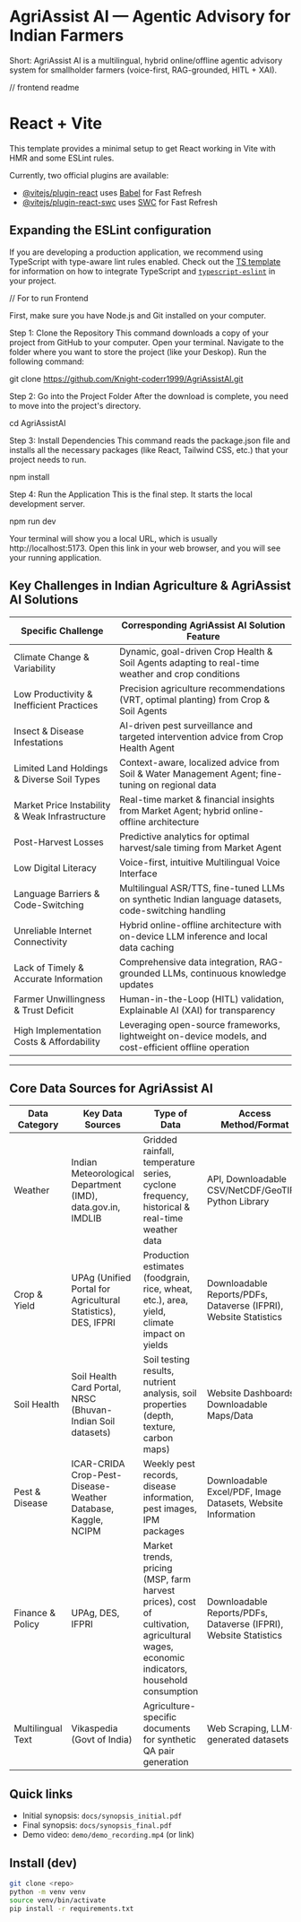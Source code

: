 # AgriAssist AI — Agentic Advisory for Indian Farmers

Short: AgriAssist AI is a multilingual, hybrid online/offline agentic advisory system for smallholder farmers (voice-first, RAG-grounded, HITL + XAI).

// frontend readme

# React + Vite

This template provides a minimal setup to get React working in Vite with HMR and some ESLint rules.

Currently, two official plugins are available:

- [@vitejs/plugin-react](https://github.com/vitejs/vite-plugin-react/blob/main/packages/plugin-react) uses [Babel](https://babeljs.io/) for Fast Refresh
- [@vitejs/plugin-react-swc](https://github.com/vitejs/vite-plugin-react/blob/main/packages/plugin-react-swc) uses [SWC](https://swc.rs/) for Fast Refresh

## Expanding the ESLint configuration

If you are developing a production application, we recommend using TypeScript with type-aware lint rules enabled. Check out the [TS template](https://github.com/vitejs/vite/tree/main/packages/create-vite/template-react-ts) for information on how to integrate TypeScript and [`typescript-eslint`](https://typescript-eslint.io) in your project.


// For to run Frontend

First, make sure you have Node.js and Git installed on your computer.

Step 1: Clone the Repository
This command downloads a copy of your project from GitHub to your computer.
Open your terminal.
Navigate to the folder where you want to store the project (like your Deskop).
Run the following command:

git clone https://github.com/Knight-coderr1999/AgriAssistAI.git

Step 2: Go into the Project Folder
After the download is complete, you need to move into the project's directory.

cd AgriAssistAI

Step 3: Install Dependencies
This command reads the package.json file and installs all the necessary packages (like React, Tailwind CSS, etc.) that your project needs to run.

npm install

Step 4: Run the Application
This is the final step. It starts the local development server.

npm run dev

Your terminal will show you a local URL, which is usually http://localhost:5173. Open this link in your web browser, and you will see your running application.


## Key Challenges in Indian Agriculture & AgriAssist AI Solutions

| Specific Challenge | Corresponding AgriAssist AI Solution Feature |
|--------------------|----------------------------------------------|
| Climate Change & Variability | Dynamic, goal-driven Crop Health & Soil Agents adapting to real-time weather and crop conditions |
| Low Productivity & Inefficient Practices | Precision agriculture recommendations (VRT, optimal planting) from Crop & Soil Agents |
| Insect & Disease Infestations | AI-driven pest surveillance and targeted intervention advice from Crop Health Agent |
| Limited Land Holdings & Diverse Soil Types | Context-aware, localized advice from Soil & Water Management Agent; fine-tuning on regional data |
| Market Price Instability & Weak Infrastructure | Real-time market & financial insights from Market Agent; hybrid online-offline architecture |
| Post-Harvest Losses | Predictive analytics for optimal harvest/sale timing from Market Agent |
| Low Digital Literacy | Voice-first, intuitive Multilingual Voice Interface |
| Language Barriers & Code-Switching | Multilingual ASR/TTS, fine-tuned LLMs on synthetic Indian language datasets, code-switching handling |
| Unreliable Internet Connectivity | Hybrid online-offline architecture with on-device LLM inference and local data caching |
| Lack of Timely & Accurate Information | Comprehensive data integration, RAG-grounded LLMs, continuous knowledge updates |
| Farmer Unwillingness & Trust Deficit | Human-in-the-Loop (HITL) validation, Explainable AI (XAI) for transparency |
| High Implementation Costs & Affordability | Leveraging open-source frameworks, lightweight on-device models, and cost-efficient offline operation |

---

## Core Data Sources for AgriAssist AI

| Data Category | Key Data Sources | Type of Data | Access Method/Format |
|---------------|------------------|--------------|----------------------|
| Weather | Indian Meteorological Department (IMD), data.gov.in, IMDLIB | Gridded rainfall, temperature series, cyclone frequency, historical & real-time weather data | API, Downloadable CSV/NetCDF/GeoTIFF, Python Library |
| Crop & Yield | UPAg (Unified Portal for Agricultural Statistics), DES, IFPRI | Production estimates (foodgrain, rice, wheat, etc.), area, yield, climate impact on yields | Downloadable Reports/PDFs, Dataverse (IFPRI), Website Statistics |
| Soil Health | Soil Health Card Portal, NRSC (Bhuvan-Indian Soil datasets) | Soil testing results, nutrient analysis, soil properties (depth, texture, carbon maps) | Website Dashboards, Downloadable Maps/Data |
| Pest & Disease | ICAR-CRIDA Crop-Pest-Disease-Weather Database, Kaggle, NCIPM | Weekly pest records, disease information, pest images, IPM packages | Downloadable Excel/PDF, Image Datasets, Website Information |
| Finance & Policy | UPAg, DES, IFPRI | Market trends, pricing (MSP, farm harvest prices), cost of cultivation, agricultural wages, economic indicators, household consumption | Downloadable Reports/PDFs, Dataverse (IFPRI), Website Statistics |
| Multilingual Text | Vikaspedia (Govt of India) | Agriculture-specific documents for synthetic QA pair generation | Web Scraping, LLM-generated datasets |

## Quick links
- Initial synopsis: `docs/synopsis_initial.pdf`
- Final synopsis: `docs/synopsis_final.pdf`
- Demo video: `demo/demo_recording.mp4` (or link)

## Install (dev)
```bash
git clone <repo>
python -m venv venv
source venv/bin/activate
pip install -r requirements.txt




